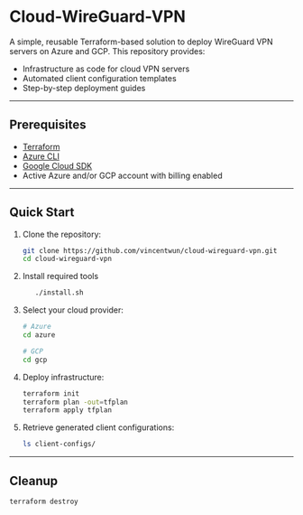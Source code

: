  # Cloud-WireGuard-VPN

 A simple, reusable Terraform-based solution to deploy WireGuard VPN servers on Azure and GCP. This repository provides:
 - Infrastructure as code for cloud VPN servers
 - Automated client configuration templates
 - Step-by-step deployment guides

 ---
 ## Prerequisites

- [Terraform](https://developer.hashicorp.com/terraform/install)
- [Azure CLI](https://learn.microsoft.com/en-us/cli/azure/install-azure-cli-linux?view=azure-cli-latest&pivots=apt)
- [Google Cloud SDK](https://cloud.google.com/sdk/docs/install)
 - Active Azure and/or GCP account with billing enabled

 ---
 ## Quick Start

 1. Clone the repository:
	 ```bash
	 git clone https://github.com/vincentwun/cloud-wireguard-vpn.git
	 cd cloud-wireguard-vpn
	 ```
 2. Install required tools
	 ```bash
		./install.sh
	 ```
 3. Select your cloud provider:
	 ```bash
	 # Azure
	 cd azure

	 # GCP
	 cd gcp
	 ```
 4. Deploy infrastructure:
	 ```bash
	 terraform init
	 terraform plan -out=tfplan
	 terraform apply tfplan
	 ```
 5. Retrieve generated client configurations:
	 ```bash
	 ls client-configs/
	 ```

 ---
 ## Cleanup

 ```bash
 terraform destroy
 ```